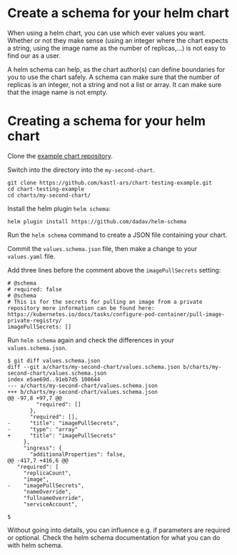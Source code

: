 # Create a schema for your helm chart

When using a helm chart, you can use which ever values you want. Whether or not
they make sense (using an integer where the chart expects a string, using the
image name as the number of replicas,...) is not easy to find our as a user.

A helm schema can help, as the chart author(s) can define boundaries for you to
use the chart safely. A schema can make sure that the number of replicas is an
integer, not a string and not a list or array. It can make sure that the image
name is not empty.

# Creating a schema for your helm chart

Clone the [example chart
repository](https://github.com/kastl-ars/chart-testing-example.git).

Switch into the directory into the `my-second-chart`.

```
git clone https://github.com/kastl-ars/chart-testing-example.git
cd chart-testing-example
cd charts/my-second-chart/
```

Install the helm plugin `helm schema`:

```
helm plugin install https://github.com/dadav/helm-schema
```

Run the `helm schema` command to create a JSON file containing your chart.

Commit the `values.schema.json` file, then make a change to your `values.yaml`
file.

Add three lines before the comment above the `imagePullSecrets` setting:

```
# @schema
# required: false
# @schema
# This is for the secrets for pulling an image from a private repository more information can be found here: https://kubernetes.io/docs/tasks/configure-pod-container/pull-image-private-registry/
imagePullSecrets: []
```

Run `helm schema` again and check the differences in your `values.schema.json`.

```
$ git diff values.schema.json
diff --git a/charts/my-second-chart/values.schema.json b/charts/my-second-chart/values.schema.json
index e5ae69d..91eb7d5 100644
--- a/charts/my-second-chart/values.schema.json
+++ b/charts/my-second-chart/values.schema.json
@@ -97,8 +97,7 @@
         "required": []
       },
       "required": [],
-      "title": "imagePullSecrets",
-      "type": "array"
+      "title": "imagePullSecrets"
     },
     "ingress": {
       "additionalProperties": false,
@@ -417,7 +416,6 @@
   "required": [
     "replicaCount",
     "image",
-    "imagePullSecrets",
     "nameOverride",
     "fullnameOverride",
     "serviceAccount",

$
```

Without going into details, you can influence e.g. if parameters are required or
optional. Check the helm schema documentation for what you can do with helm
schema.

